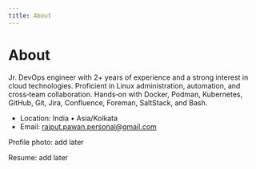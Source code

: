 ```yaml
---
title: About
---
```


# About

Jr. DevOps engineer with 2+ years of experience and a strong interest in cloud technologies. Proficient in Linux administration, automation, and cross‑team collaboration. Hands‑on with Docker, Podman, Kubernetes, GitHub, Git, Jira, Confluence, Foreman, SaltStack, and Bash.

- Location: India • Asia/Kolkata
- Email: [rajput.pawan.personal@gmail.com](mailto:rajput.pawan.personal@gmail.com)

Profile photo: add later

Resume: add later

